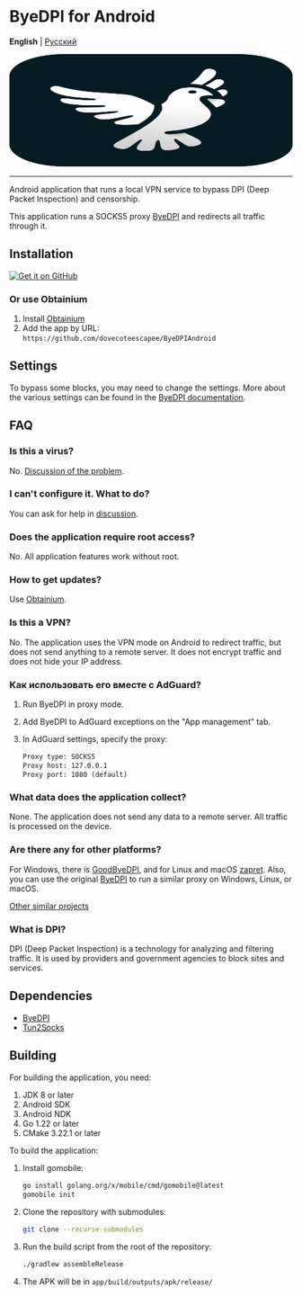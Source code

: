 # ByeDPI for Android

**English** | [Русский](README-ru.md)

<div style="text-align: center;">
  <img src=".github/images/logo.svg" width="100%" height="200px">
</div>

---

Android application that runs a local VPN service to bypass DPI (Deep Packet Inspection) and censorship.


This application runs a SOCKS5 proxy [ByeDPI](https://github.com/hufrea/byedpi) and redirects all traffic through it.

## Installation

[<img src="https://github.com/machiav3lli/oandbackupx/blob/034b226cea5c1b30eb4f6a6f313e4dadcbb0ece4/badge_github.png"
    alt="Get it on GitHub"
    height="80">](https://github.com/dovecoteescapee/ByeDPIAndroid/releases)

### Or use Obtainium

1. Install [Obtainium](https://github.com/ImranR98/Obtainium?tab=readme-ov-file#installation)
2. Add the app by URL:  
   `https://github.com/dovecoteescapee/ByeDPIAndroid`

## Settings

To bypass some blocks, you may need to change the settings. More about the various settings can be found in the [ByeDPI documentation](https://github.com/hufrea/byedpi#readme-ov-file).

## FAQ

### Is this a virus?

No. [Discussion of the problem](https://github.com/dovecoteescapee/ByeDPIAndroid/issues/61).

### I can't configure it. What to do?

You can ask for help in [discussion](https://github.com/dovecoteescapee/ByeDPIAndroid/discussions).

### Does the application require root access?

No. All application features work without root.

### How to get updates?

Use [Obtainium](#or-use-obtainium).

### Is this a VPN?

No. The application uses the VPN mode on Android to redirect traffic, but does not send anything to a remote server. It does not encrypt traffic and does not hide your IP address.

### Как использовать его вместе с AdGuard?

1. Run ByeDPI in proxy mode.
2. Add ByeDPI to AdGuard exceptions on the "App management" tab.
3. In AdGuard settings, specify the proxy:

   ```plaintext
   Proxy type: SOCKS5
   Proxy host: 127.0.0.1
   Proxy port: 1080 (default)
   ```

### What data does the application collect?

None. The application does not send any data to a remote server. All traffic is processed on the device.

### Are there any for other platforms?

For Windows, there is [GoodByeDPI](https://github.com/ValdikSS/GoodbyeDPI), and for Linux and macOS [zapret](https://github.com/bol-van/zapret). Also, you can use the original [ByeDPI](https://github.com/hufrea/byedpi) to run a similar proxy on Windows, Linux, or macOS.

[Other similar projects](https://github.com/ValdikSS/GoodbyeDPI?tab=readme-ov-file#similar-projects)

### What is DPI?

DPI (Deep Packet Inspection) is a technology for analyzing and filtering traffic. It is used by providers and government agencies to block sites and services.

## Dependencies

- [ByeDPI](https://github.com/hufrea/byedpi)
- [Tun2Socks](https://github.com/xjasonlyu/tun2socks)

## Building

For building the application, you need:

1. JDK 8 or later
2. Android SDK
3. Android NDK
4. Go 1.22 or later
5. CMake 3.22.1 or later

To build the application:

1. Install gomobile:
   ```bash
   go install golang.org/x/mobile/cmd/gomobile@latest
   gomobile init
   ```
2. Clone the repository with submodules:
   ```bash
   git clone --recurse-submodules
   ```
3. Run the build script from the root of the repository:
   ```bash
   ./gradlew assembleRelease
   ```
4. The APK will be in `app/build/outputs/apk/release/`
